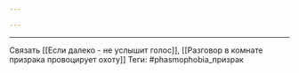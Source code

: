 ```yaml
---

---
```

---
Связать [[Если далеко - не услышит голос]], [[Разговор в комнате призрака провоцирует охоту]]
Теги: #phasmophobia_призрак
